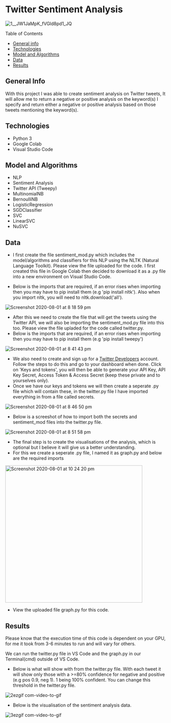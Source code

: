 # Twitter Sentiment Analysis
![1__JW1JaMpK_fVGld8pd1_JQ](https://user-images.githubusercontent.com/48221355/89102017-29d17180-d3fd-11ea-8cd5-236d3ef36bac.gif)


Table of Contents
* [General info](#general-info)
* [Technologies](#technologies)
* [Model and Algorithms](#model-and-algorithms)
* [Data](#data)
* [Results](#results)

## General Info 
With this project I was able to create sentiment analysis on Twitter tweets, It will allow me to return a negative or positive analysis on the keyword(s) I specify and return either a negative or positive analysis based on those tweets mentioning the keyword(s). 

## Technologies 
* Python 3
* Google Colab 
* Visual Studio Code 

## Model and Algorithms 
* NLP 
* Sentiment Analysis 
* Twitter API (Tweepy)
* MultinomialNB
* BernoulliNB
* LogisticRegression
* SGDClassifier
* SVC
* LinearSVC
* NuSVC

## Data 
* I first create the file sentiment_mod.py which includes the model/algorithms and classifiers for this NLP using the NLTK (Natural Language Toolkit). Please view the file uploaded for the code. I first created this file in Google Colab then decided to download it as a .py file into a new environment on Visual Studio Code. 

* Below is the imports that are required, if an error rises when importing then you may have to pip install them (e.g 'pip install nltk'). Also when you import nltk, you will need to nltk.download('all'). 

![Screenshot 2020-08-01 at 8 18 59 pm](https://user-images.githubusercontent.com/48221355/89108896-73897e80-d434-11ea-940f-29178bd887f8.png)



* After this we need to create the file that will get the tweets using the Twitter API, we will also be importing the sentiment_mod.py file into this too. Please view the file upladed for the code called twitter.py. 
* Below is the imports that are required, if an error rises when importing then you may have to pip install them (e.g 'pip install tweepy')

![Screenshot 2020-08-01 at 8 41 43 pm](https://user-images.githubusercontent.com/48221355/89109271-949f9e80-d437-11ea-9466-4d35e6fcc60b.png)


* We also need to create and sign up for a [Twitter Developers](https://developer.twitter.com/) account. Follow the steps to do this and go to your dashboard when done. Click on 'Keys and tokens', you will then be able to generate your API Key, API Key Secret, Access Token & Access Secret (keep these private and to yourselves only).
* Once we have our keys and tokens we will then create a seperate .py file which will contain these, in the twitter.py file I have imported everything in from a file called secrets.

![Screenshot 2020-08-01 at 8 46 50 pm](https://user-images.githubusercontent.com/48221355/89109366-72f2e700-d438-11ea-9925-1d25c25a2763.png)

* Below is a screeshot of how to import both the secrets and sentiment_mod files into the twitter.py file. 

![Screenshot 2020-08-01 at 8 51 58 pm](https://user-images.githubusercontent.com/48221355/89109443-1a701980-d439-11ea-84c0-670316df10bf.png)

* The final step is to create the visualisations of the analysis, which is optional but I believe it will give us a better understanding. 
* For this we create a seperate .py file, I named it as graph.py and below are the required imports


<img width="429" alt="Screenshot 2020-08-01 at 10 24 20 pm" src="https://user-images.githubusercontent.com/48221355/89110751-cfa8ce80-d445-11ea-96d5-5807faea3c89.png">

* View the uploaded file graph.py for this code. 

## Results 
Please know that the execution time of this code is dependent on your GPU, for me it took from 3-6 minutes to run and will vary for others. 

We can run the twitter.py file in VS Code and the graph.py in our Terminal(cmd) outside of VS Code.

* Below is what will show with from the twitter.py file. With each tweet it will show only those with a >=80% confidence for negative and positive (e.g pos 0.9, neg 1). 1 being 100% confident. You can change this threshold in the twitter.py file. 

![2ezgif com-video-to-gif](https://user-images.githubusercontent.com/48221355/89111262-8bb8c800-d44b-11ea-987e-a5ae7a0bfc74.gif)

* Below is the visualisation of the sentiment analysis data.  

![3ezgif com-video-to-gif](https://user-images.githubusercontent.com/48221355/89111415-61680a00-d44d-11ea-8e24-be7edd1302d4.gif)



